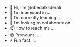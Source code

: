 - 👋 Hi, I’m @abedalkaderali
- 👀 I’m interested in ...
- 🌱 I’m currently learning ...
- 💞️ I’m looking to collaborate on ...
- 📫 How to reach me ...
- 😄 Pronouns: ...
- ⚡ Fun fact: ...

<!---
abedalkaderali/abedalkaderali is a ✨ special ✨ repository because its `README.md` (this file) appears on your GitHub profile.
You can click the Preview link to take a look at your changes.
--->
